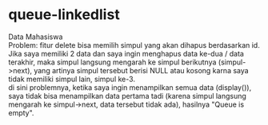 # queue-linkedlist
Data Mahasiswa <br>
Problem: fitur delete bisa memilih simpul yang akan dihapus berdasarkan id. <br>
Jika saya memiliki 2 data dan saya ingin menghapus data ke-dua / data terakhir, maka simpul langsung mengarah ke
simpul berikutnya (simpul->next), yang artinya simpul tersebut berisi NULL atau kosong karna saya tidak memiliki simpul lain, simpul ke-3.<br>di sini problemnya, ketika saya ingin menampilkan semua data (display()), saya tidak bisa menampilkan data pertama tadi (karena simpul langsung mengarah ke simpul->next, data tersebut tidak ada), hasilnya "Queue is empty".
